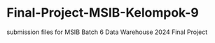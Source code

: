 # Final-Project-MSIB-Kelompok-9
submission files for MSIB Batch 6 Data Warehouse 2024 Final Project
